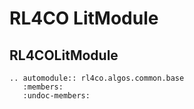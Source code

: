 # RL4CO LitModule


## RL4COLitModule

```{eval-rst}
.. automodule:: rl4co.algos.common.base
   :members:
   :undoc-members:
```
